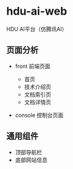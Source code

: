 # hdu-ai-web
HDU AI平台（仿腾讯AI）

## 页面分析
- front 前端页面
  + 首页
  + 技术介绍页
  + 文档索引页
  + 文档详情页
  
- console 控制台页面


## 通用组件
- 顶部导航栏
- 底部网站信息